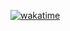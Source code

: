 [![wakatime](https://wakatime.com/badge/user/c50271da-21a7-4208-908c-1c386f39a994.svg?style=for-the-badge)](https://wakatime.com/@c50271da-21a7-4208-908c-1c386f39a994)
